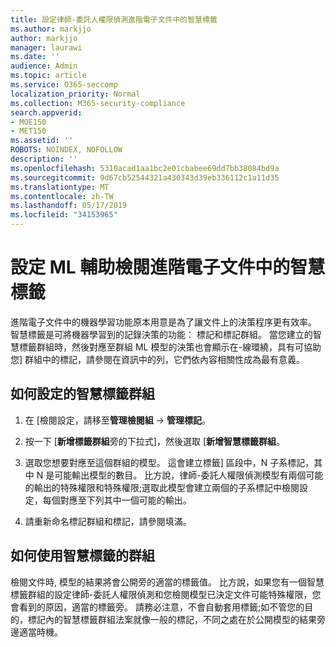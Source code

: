 ```yaml
---
title: 設定律師-委託人權限偵測進階電子文件中的智慧標籤
ms.author: markjjo
author: markjjo
manager: laurawi
ms.date: ''
audience: Admin
ms.topic: article
ms.service: O365-seccomp
localization_priority: Normal
ms.collection: M365-security-compliance
search.appverid:
- MOE150
- MET150
ms.assetid: ''
ROBOTS: NOINDEX, NOFOLLOW
description: ''
ms.openlocfilehash: 5310acad1aa1bc2e01cbabee69dd7bb38084bd9a
ms.sourcegitcommit: 9d67cb52544321a430343d39eb336112c1a11d35
ms.translationtype: MT
ms.contentlocale: zh-TW
ms.lasthandoff: 05/17/2019
ms.locfileid: "34153965"
---
```

# <a name="set-up-smart-tags-for-ml-assisted-review-in-advanced-ediscovery"></a>設定 ML 輔助檢閱進階電子文件中的智慧標籤

進階電子文件中的機器學習功能原本用意是為了讓文件上的決策程序更有效率。 智慧標籤是可將機器學習到的記錄決策的功能： 標記和標記群組。 當您建立的智慧標籤群組時，然後對應至群組 ML 模型的決策也會顯示在-線環繞，具有可協助您] 群組中的標記，請參閱在資訊中的列，它們依內容相關性成為最有意義。

## <a name="how-to-set-up-a-smart-tag-group"></a>如何設定的智慧標籤群組

1. 在 [檢閱設定，請移至**管理檢閱組** -> **管理標記**。

2. 按一下 [**新增標籤群組**旁的下拉式]，然後選取 [**新增智慧標籤群組**。

3. 選取您想要對應至這個群組的模型。 這會建立標籤] 區段中，N 子系標記，其中 N 是可能輸出模型的數目。 比方說，律師-委託人權限偵測模型有兩個可能的輸出的特殊權限和特殊權限;選取此模型會建立兩個的子系標記中檢閱設定，每個對應至下列其中一個可能的輸出。

4. 請重新命名標記群組和標記，請參閱填滿。

## <a name="how-to-use-a-smart-tag-group"></a>如何使用智慧標籤的群組

檢閱文件時, 模型的結果將會公開旁的適當的標籤值。 比方說，如果您有一個智慧標籤群組的設定律師-委託人權限偵測和您檢閱模型已決定文件可能特殊權限，您會看到的原因，適當的標籤旁。 請務必注意，不會自動套用標籤;如不管您的目的，標記內的智慧標籤群組法案就像一般的標記，不同之處在於公開模型的結果旁邊適當時機。